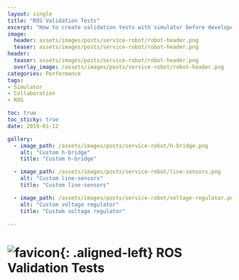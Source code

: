 ```yaml
---
layout: single
title: "ROS Validation Tests"
excerpt: "How to create validation tests with simulator before developer merges changes."
image:
  header: assets/images/posts/service-robot/robot-header.png
  teaser: assets/images/posts/service-robot/robot-header.png
header:
  teaser: assets/images/posts/service-robot/robot-header.png
  overlay_image: /assets/images/posts/service-robot/robot-header.png
categories: Performance
tags:
- Simulator
- Collaboration
- ROS

toc: true
toc_sticky: true
date: 2019-01-12

gallery:
  - image_path: /assets/images/posts/service-robot/h-bridge.png
    alt: "Custom h-bridge"
    title: "Custom h-bridge"

  - image_path: /assets/images/posts/service-robot/line-sensors.png
    alt: "Custom line-sensors"
    title: "Custom line-sensors"

  - image_path: /assets/images/posts/service-robot/voltage-regulator.png
    alt: "Custom voltage regulator"
    title: "Custom voltage regulator"

---
```


# ![favicon](/assets/images/favicon.jpg){: .aligned-left} ROS Validation Tests
